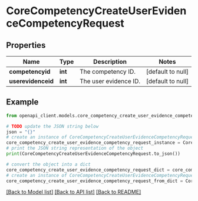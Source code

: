 # CoreCompetencyCreateUserEvidenceCompetencyRequest


## Properties

Name | Type | Description | Notes
------------ | ------------- | ------------- | -------------
**competencyid** | **int** | The competency ID. | [default to null]
**userevidenceid** | **int** | The user evidence ID. | [default to null]

## Example

```python
from openapi_client.models.core_competency_create_user_evidence_competency_request import CoreCompetencyCreateUserEvidenceCompetencyRequest

# TODO update the JSON string below
json = "{}"
# create an instance of CoreCompetencyCreateUserEvidenceCompetencyRequest from a JSON string
core_competency_create_user_evidence_competency_request_instance = CoreCompetencyCreateUserEvidenceCompetencyRequest.from_json(json)
# print the JSON string representation of the object
print(CoreCompetencyCreateUserEvidenceCompetencyRequest.to_json())

# convert the object into a dict
core_competency_create_user_evidence_competency_request_dict = core_competency_create_user_evidence_competency_request_instance.to_dict()
# create an instance of CoreCompetencyCreateUserEvidenceCompetencyRequest from a dict
core_competency_create_user_evidence_competency_request_from_dict = CoreCompetencyCreateUserEvidenceCompetencyRequest.from_dict(core_competency_create_user_evidence_competency_request_dict)
```
[[Back to Model list]](../README.md#documentation-for-models) [[Back to API list]](../README.md#documentation-for-api-endpoints) [[Back to README]](../README.md)


